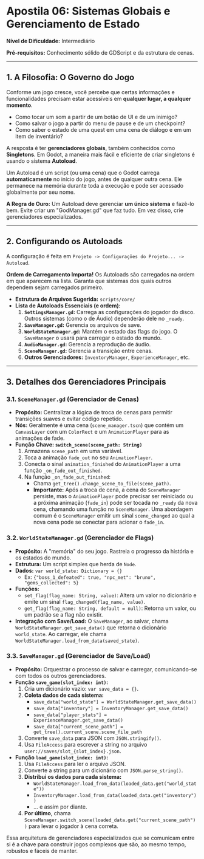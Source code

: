 # Apostila 06: Sistemas Globais e Gerenciamento de Estado

**Nível de Dificuldade:** Intermediário

**Pré-requisitos:** Conhecimento sólido de GDScript e da estrutura de cenas.

---

## 1. A Filosofia: O Governo do Jogo

Conforme um jogo cresce, você percebe que certas informações e funcionalidades precisam estar acessíveis em **qualquer lugar, a qualquer momento**.
-   Como tocar um som a partir de um botão de UI e de um inimigo?
-   Como salvar o jogo a partir do menu de pause e de um checkpoint?
-   Como saber o estado de uma quest em uma cena de diálogo e em um item de inventário?

A resposta é ter **gerenciadores globais**, também conhecidos como **Singletons**. Em Godot, a maneira mais fácil e eficiente de criar singletons é usando o sistema **Autoload**.

Um Autoload é um script (ou uma cena) que o Godot carrega **automaticamente** no início do jogo, antes de qualquer outra cena. Ele permanece na memória durante toda a execução e pode ser acessado globalmente por seu nome.

**A Regra de Ouro:** Um Autoload deve gerenciar **um único sistema** e fazê-lo bem. Evite criar um "GodManager.gd" que faz tudo. Em vez disso, crie gerenciadores especializados.

---

## 2. Configurando os Autoloads

A configuração é feita em `Projeto -> Configurações do Projeto... -> Autoload`.

**Ordem de Carregamento Importa!** Os Autoloads são carregados na ordem em que aparecem na lista. Garanta que sistemas dos quais outros dependem sejam carregados primeiro.

-   **Estrutura de Arquivos Sugerida:** `scripts/core/`
-   **Lista de Autoloads Essenciais (e ordem):**
    1.  **`SettingsManager.gd`:** Carrega as configurações do jogador do disco. Outros sistemas (como o de Áudio) dependerão dele no `_ready`.
    2.  **`SaveManager.gd`:** Gerencia os arquivos de save.
    3.  **`WorldStateManager.gd`:** Mantém o estado das flags do jogo. O `SaveManager` o usará para carregar o estado do mundo.
    4.  **`AudioManager.gd`:** Gerencia a reprodução de áudio.
    5.  **`SceneManager.gd`:** Gerencia a transição entre cenas.
    6.  **Outros Gerenciadores:** `InventoryManager`, `ExperienceManager`, etc.

---

## 3. Detalhes dos Gerenciadores Principais

### 3.1. `SceneManager.gd` (Gerenciador de Cenas)

-   **Propósito:** Centralizar a lógica de troca de cenas para permitir transições suaves e evitar código repetido.
-   **Nós:** Geralmente é uma cena (`scene_manager.tscn`) que contém um `CanvasLayer` com um `ColorRect` e um `AnimationPlayer` para as animações de fade.
-   **Função Chave: `switch_scene(scene_path: String)`**
    1.  Armazena `scene_path` em uma variável.
    2.  Toca a animação `fade_out` no seu `AnimationPlayer`.
    3.  Conecta o sinal `animation_finished` do `AnimationPlayer` a uma função `_on_fade_out_finished`.
    4.  Na função `_on_fade_out_finished`:
        -   Chama `get_tree().change_scene_to_file(scene_path)`.
        -   **Importante:** Após a troca de cena, a cena do `SceneManager` persiste, mas o `AnimationPlayer` pode precisar ser reiniciado ou a próxima animação (`fade_in`) pode ser tocada no `_ready` da nova cena, chamando uma função no `SceneManager`. Uma abordagem comum é o `SceneManager` emitir um sinal `scene_changed` ao qual a nova cena pode se conectar para acionar o `fade_in`.

### 3.2. `WorldStateManager.gd` (Gerenciador de Flags)

-   **Propósito:** A "memória" do seu jogo. Rastreia o progresso da história e os estados do mundo.
-   **Estrutura:** Um script simples que herda de `Node`.
-   **Dados:** `var world_state: Dictionary = {}`
    -   Ex: `{"boss_1_defeated": true, "npc_met": "bruno", "gems_collected": 5}`
-   **Funções:**
    -   `set_flag(flag_name: String, value)`: Altera um valor no dicionário e emite um sinal `flag_changed(flag_name, value)`.
    -   `get_flag(flag_name: String, default = null)`: Retorna um valor, ou um padrão se a flag não existir.
-   **Integração com Save/Load:** O `SaveManager`, ao salvar, chama `WorldStateManager.get_save_data()` que retorna o dicionário `world_state`. Ao carregar, ele chama `WorldStateManager.load_from_data(saved_state)`.

### 3.3. `SaveManager.gd` (Gerenciador de Save/Load)

-   **Propósito:** Orquestrar o processo de salvar e carregar, comunicando-se com todos os outros gerenciadores.
-   **Função `save_game(slot_index: int)`:**
    1.  Cria um dicionário vazio: `var save_data = {}`.
    2.  **Coleta dados de cada sistema:**
        -   `save_data["world_state"] = WorldStateManager.get_save_data()`
        -   `save_data["inventory"] = InventoryManager.get_save_data()`
        -   `save_data["player_stats"] = ExperienceManager.get_save_data()`
        -   `save_data["current_scene_path"] = get_tree().current_scene.scene_file_path`
    3.  Converte `save_data` para JSON com `JSON.stringify()`.
    4.  Usa `FileAccess` para escrever a string no arquivo `user://saves/slot_{slot_index}.json`.
-   **Função `load_game(slot_index: int)`:**
    1.  Usa `FileAccess` para ler o arquivo JSON.
    2.  Converte a string para um dicionário com `JSON.parse_string()`.
    3.  **Distribui os dados para cada sistema:**
        -   `WorldStateManager.load_from_data(loaded_data.get("world_state"))`
        -   `InventoryManager.load_from_data(loaded_data.get("inventory"))`
        -   ... e assim por diante.
    4.  **Por último**, chama `SceneManager.switch_scene(loaded_data.get("current_scene_path"))` para levar o jogador à cena correta.

Essa arquitetura de gerenciadores especializados que se comunicam entre si é a chave para construir jogos complexos que são, ao mesmo tempo, robustos e fáceis de manter.
